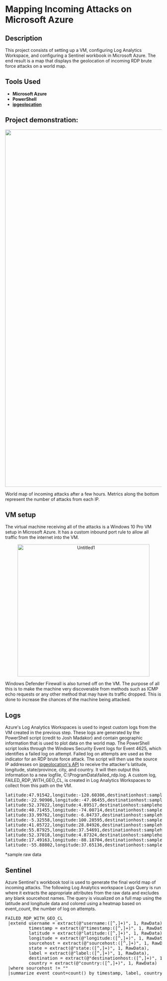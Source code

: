 <h1>Mapping Incoming Attacks on Microsoft Azure</h1>

<h2>Description</h2>
This project consists of setting up a VM, configuring Log Analytics Workspace, and configuring a Sentinel workbook in Microsoft Azure. The end result is a map that displays the geolocation of incoming RDP brute force attacks on a world map.
<br />

<h2>Tools Used</h2>

- <b>Microsoft Azure</b>
- <b>PowerShell</b>
- <b><a href="https://ipgeolocation.io">ipgeolocation</a></b>

<h2>Project demonstration:</h2>
<p align="center"><img width="1146" alt="Untitled1" src="https://github.com/chau-eric/honeypot/assets/76719902/f232c1bf-dc42-4a0c-bd30-99b0689aec4b">
</p>
World map of incoming attacks after a few hours. Metrics along the bottom represent the number of attacks from each IP.
<br/>
<h2>VM setup</h2>
The virtual machine receiving all of the attacks is a Windows 10 Pro VM setup in Microsoft Azure. It has a custom inbound port rule to allow all traffic from the internet into the VM.
<p align="center"><img width="424" alt="Untitled1" src="https://github.com/chau-eric/honeypot/assets/76719902/791be08f-4846-4d65-95f4-68463a5db0c7">
</p>
Windows Defender Firewall is also turned off on the VM. The purpose of all this is to make the machine very discoverable from methods such as ICMP echo requests or any other method that may have its traffic dropped. This is done to increase the chances of the machine being attacked.
<h2>Logs</h2>
Azure's Log Analytics Workspaces is used to ingest custom logs from the VM created in the previous step. These logs are generated by the PowerShell script (credit to Josh Madakor) and contain geographic information that is used to plot data on the world map. The PowerShell script looks through the Windows Security Event logs for Event 4625, which identifies a failed log on attempt. Failed log on attempts are used as the indicator for an RDP brute force attack. The script will then use the source IP addresses on <a href="https://ipgeolocation.io">ipgeolocation's API</a> to receive the attacker's latitude, longitude, state/province, city, and country. It will then output this information to a new logfile, C:\ProgramData\failed_rdp.log. A custom log, FAILED_RDP_WITH_GEO_CL, is created in Log Analytics Workspaces to collect from this path on the VM.
<pre>latitude:47.91542,longitude:-120.60306,destinationhost:samplehost,username:fakeuser,sourcehost:24.16.97.222,state:Washington,country:United States,label:United States - 24.16.97.222,timestamp:2021-10-26 03:28:29
latitude:-22.90906,longitude:-47.06455,destinationhost:samplehost,username:lnwbaq,sourcehost:20.195.228.49,state:Sao Paulo,country:Brazil,label:Brazil - 20.195.228.49,timestamp:2021-10-26 05:46:20
latitude:52.37022,longitude:4.89517,destinationhost:samplehost,username:CSNYDER,sourcehost:89.248.165.74,state:North Holland,country:Netherlands,label:Netherlands - 89.248.165.74,timestamp:2021-10-26 06:12:56
latitude:40.71455,longitude:-74.00714,destinationhost:samplehost,username:ADMINISTRATOR,sourcehost:72.45.247.218,state:New York,country:United States,label:United States - 72.45.247.218,timestamp:2021-10-26 10:44:07
latitude:33.99762,longitude:-6.84737,destinationhost:samplehost,username:AZUREUSER,sourcehost:102.50.242.216,state:Rabat-Salé-Kénitra,country:Morocco,label:Morocco - 102.50.242.216,timestamp:2021-10-26 11:03:13
latitude:-5.32558,longitude:100.28595,destinationhost:samplehost,username:Test,sourcehost:42.1.62.34,state:Penang,country:Malaysia,label:Malaysia - 42.1.62.34,timestamp:2021-10-26 11:04:45
latitude:41.05722,longitude:28.84926,destinationhost:samplehost,username:AZUREUSER,sourcehost:176.235.196.111,state:Istanbul,country:Turkey,label:Turkey - 176.235.196.111,timestamp:2021-10-26 11:50:47
latitude:55.87925,longitude:37.54691,destinationhost:samplehost,username:Test,sourcehost:87.251.67.98,state:null,country:Russia,label:Russia - 87.251.67.98,timestamp:2021-10-26 12:13:45
latitude:52.37018,longitude:4.87324,destinationhost:samplehost,username:AZUREUSER,sourcehost:20.86.161.127,state:North Holland,country:Netherlands,label:Netherlands - 20.86.161.127,timestamp:2021-10-26 12:33:46
latitude:17.49163,longitude:-88.18704,destinationhost:samplehost,username:Test,sourcehost:45.227.254.8,state:null,country:Belize,label:Belize - 45.227.254.8,timestamp:2021-10-26 13:13:25
latitude:-55.88802,longitude:37.65136,destinationhost:samplehost,username:Test,sourcehost:94.232.47.130,state:Central Federal District,country:Russia,label:Russia - 94.232.47.130,timestamp:2021-10-26 14:25:33
</pre> *sample raw data

<h2>Sentinel</h2>
Azure Sentinel's workbook tool is used to generate the final world map of incoming attacks. The following Log Analytics workspace Logs Query is run where it extracts the appropriate attributes from the raw data and excludes any blank sourcehost names. The query is visualized on a full map using the latitude and longitude data and colored using a heatmap based on event_count, the number of log on attempts.
<pre>FAILED_RDP_WITH_GEO_CL
 |extend username = extract(@"username:([^,]+)", 1, RawData),
         timestamp = extract(@"timestamp:([^,]+)", 1, RawData),
         latitude = extract(@"latitude:([^,]+)", 1, RawData),
         longitude = extract(@"longitude:([^,]+)", 1, RawData),
         sourcehost = extract(@"sourcehost:([^,]+)", 1, RawData),
         state = extract(@"state:([^,]+)", 1, RawData),
         label = extract(@"label:([^,]+)", 1, RawData),
         destination = extract(@"destinationhost:([^,]+)", 1, RawData),
         country = extract(@"country:([^,]+)", 1, RawData)
 |where sourcehost != ""
 |summarize event_count=count() by timestamp, label, country, state, sourcehost, username, destination, longitude, latitude</pre>
